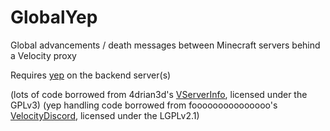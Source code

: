 # GlobalYep

Global advancements / death messages between Minecraft servers behind a Velocity proxy

Requires [yep](https://github.com/fooooooooooooooo/yep) on the backend server(s)

(lots of code borrowed from 4drian3d's [VServerInfo](https://github.com/4drian3d/VServerInfo), licensed under the GPLv3)
(yep handling code borrowed from fooooooooooooooo's [VelocityDiscord](https://github.com/fooooooooooooooo/VelocityDiscord), licensed under the LGPLv2.1)
